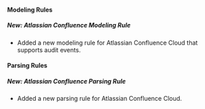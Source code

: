 
#### Modeling Rules

##### New: Atlassian Confluence Modeling Rule

- Added a new modeling rule for Atlassian Confluence Cloud that supports audit events.

#### Parsing Rules

##### New: Atlassian Confluence Parsing Rule

- Added a new parsing rule for Atlassian Confluence Cloud.
